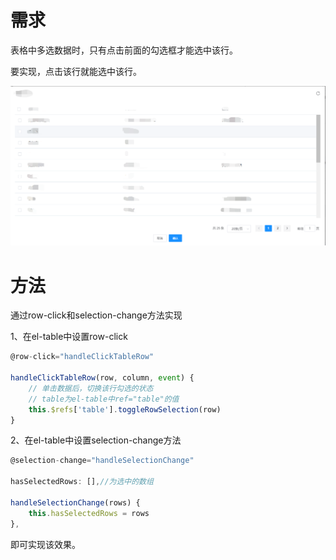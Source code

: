 # 需求

表格中多选数据时，只有点击前面的勾选框才能选中该行。

要实现，点击该行就能选中该行。

![image-20241015094753009](ElementUI表格多选时点击某一行选中勾选框/image-20241015094753009.png)

# 方法

通过row-click和selection-change方法实现

1、在el-table中设置row-click

```js
@row-click="handleClickTableRow"

handleClickTableRow(row, column, event) {
	// 单击数据后，切换该行勾选的状态
	// table为el-table中ref="table"的值
	this.$refs['table'].toggleRowSelection(row)
}
```



2、在el-table中设置selection-change方法

```js
@selection-change="handleSelectionChange"

hasSelectedRows: [],//为选中的数组

handleSelectionChange(rows) {
	this.hasSelectedRows = rows
},
```

即可实现该效果。